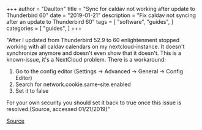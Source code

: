 +++
author = "Daulton"
title = "Sync for caldav not working after update to Thunderbird 60"
date = "2019-01-21"
description = "Fix caldav not syncing after an update to Thunderbird 60"
tags = [
    "software",
    "guides",
]
categories = [
    "guides",
]
+++

"After I updated from Thunderbird 52.9 to 60 enlightenment stopped working with all caldav calendars on my nextcloud-instance. It doesn't synchronize anymore and doesn't even show that it doesn't. This is a known-issue, it's a NextCloud problem. There is a workaround:
<!--more-->

1. Go to the config editor (Settings -> Advanced -> General -> Config Editor)
2. Search for network.cookie.same-site.enabled
3. Set it to false 

For your own security you should set it back to true once this issue is resolved.(Source, accessed 01/21/2019)"

[Source](https://support.mozilla.org/en-US/questions/1229880#answer-1143907)
